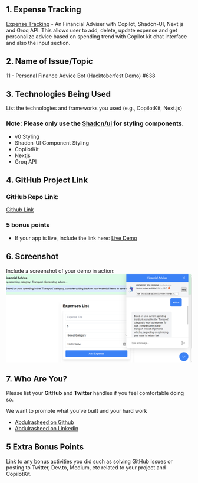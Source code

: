 ## 1. Expense Tracking
[Expense Tracking](https://copilotkit-financial-adviser.vercel.app/) - 
An Financial Adviser with Copilot, Shadcn-UI, Next js and Groq API. This allows user to add, delete, update expense and get personalize advice based on spending trend with Copilot kit chat interface and also the input section.

## 2. Name of Issue/Topic

11 - Personal Finance Advice Bot (Hacktoberfest Demo) #638

## 3. Technologies Being Used

List the technologies and frameworks you used (e.g., CopilotKit, Next.js)

### Note: Please only use the [Shadcn/ui]([https://v0.dev/docs](https://ui.shadcn.com/docs/installation)) for styling components.

- v0 Styling
- Shadcn-UI Component Styling
- CopilotKit
- Nextjs
- Groq API

## 4. GitHub Project Link

### GitHub Repo Link: 
[Github Link](https://github.com/TRIPLE-ADE/copilotkit-financial-adviser)

### 5 bonus points

- If your app is live, include the link here:
[Live Demo](https://copilotkit-financial-adviser.vercel.app/)

## 6. Screenshot

Include a screenshot of your demo in action:
![image](https://github.com/TRIPLE-ADE/copilotkit-financial-adviser/blob/main/public/Screenshot.png)

## 7. Who Are You?

Please list your **GitHub** and **Twitter** handles if you feel comfortable doing so. 

We want to promote what you've built and your hard work
- [Abdulrasheed on Github](https://github.com/TRIPLE-ADE)
- [Abdulrasheed on Linkedin](https://www.linkedin.com/in/abdulsalam-dev)

## 5 Extra Bonus Points

Link to any bonus activities you did such as solving GitHub Issues or posting to Twitter, Dev.to, Medium, etc related to your project and CopilotKit.
